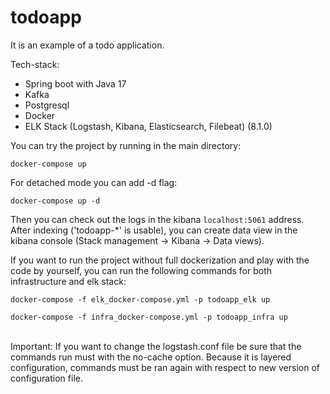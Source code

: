 # todoapp

It is an example of a todo application.  

Tech-stack:
- Spring boot with Java 17
- Kafka
- Postgresql
- Docker
- ELK Stack (Logstash, Kibana, Elasticsearch, Filebeat) (8.1.0)

You can try the project by running in the main directory:

```docker-compose up```

For detached mode you can add -d flag:

```docker-compose up -d```

Then you can check out the logs in the kibana ```localhost:5061``` address.
After indexing ('todoapp-*' is usable), you can create data view in the kibana console 
(Stack management -> Kibana -> Data views).

If you want to run the project without full dockerization and play with the code by yourself,
you can run the following commands for both infrastructure and elk stack:

```docker-compose -f elk_docker-compose.yml -p todoapp_elk up```

```docker-compose -f infra_docker-compose.yml -p todoapp_infra up```

<br />
Important: If you want to change the logstash.conf file be sure that the commands run must with the no-cache option.
Because it is layered configuration, commands must be ran again with respect to new version of configuration file.
<br /><br />
